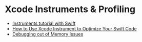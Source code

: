 # Xcode Instruments & Profiling

* <a href="https://www.raywenderlich.com/397-instruments-tutorial-with-swift-getting-started">Instruments tutorial with Swift</a>
* <a href="https://www.appcoda.com/xcode-instrument/">How to Use Xcode Instrument to Optimize Your Swift Code</a>
* <a href="https://www.appcoda.com/layout-feedback-loop/">Debugging out of Memory Issues</a>
